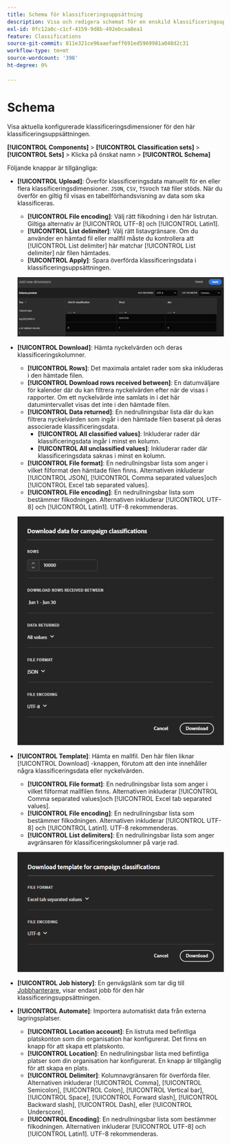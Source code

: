 ```yaml
---
title: Schema för klassificeringsuppsättning
description: Visa och redigera schemat för en enskild klassificeringsuppsättning.
exl-id: 0fc12a0c-c1cf-4159-9d8b-492ebcaa8ea1
feature: Classifications
source-git-commit: 811e321ce96aaefaeff691ed5969981a048d2c31
workflow-type: tm+mt
source-wordcount: '398'
ht-degree: 0%

---
```


# Schema

Visa aktuella konfigurerade klassificeringsdimensioner för den här klassificeringsuppsättningen.

**[!UICONTROL Components]** > **[!UICONTROL Classification sets]** > **[!UICONTROL Sets]** > Klicka på önskat namn > **[!UICONTROL Schema]**

Följande knappar är tillgängliga:

<!--* **[!UICONTROL Add]**: Adds an empty row so that you can add a classification dimension to the schema.-->
* **[!UICONTROL Upload]**: Överför klassificeringsdata manuellt för en eller flera klassificeringsdimensioner. `JSON`, `CSV`, `TSV`och `TAB` filer stöds. När du överför en giltig fil visas en tabellförhandsvisning av data som ska klassificeras.
   * **[!UICONTROL File encoding]**: Välj rätt filkodning i den här listrutan. Giltiga alternativ är [!UICONTROL UTF-8] och [!UICONTROL Latin1].
   * **[!UICONTROL List delimiter]**: Välj rätt listavgränsare. Om du använder en hämtad fil eller mallfil måste du kontrollera att [!UICONTROL List delimiter] här matchar [!UICONTROL List delimiter] när filen hämtades.
   * **[!UICONTROL Apply]**: Spara överförda klassificeringsdata i klassificeringsuppsättningen.

  ![Överföring av klassificeringsuppsättning](../../assets/classification-set-upload.png)

* **[!UICONTROL Download]**: Hämta nyckelvärden och deras klassificeringskolumner.
   * **[!UICONTROL Rows]**: Det maximala antalet rader som ska inkluderas i den hämtade filen.
   * **[!UICONTROL Download rows received between]**: En datumväljare för kalender där du kan filtrera nyckelvärden efter när de visas i rapporter. Om ett nyckelvärde inte samlats in i det här datumintervallet visas det inte i den hämtade filen.
   * **[!UICONTROL Data returned]**: En nedrullningsbar lista där du kan filtrera nyckelvärden som ingår i den hämtade filen baserat på deras associerade klassificeringsdata.
      * **[!UICONTROL All classified values]**: Inkluderar rader där klassificeringsdata ingår i minst en kolumn.
      * **[!UICONTROL All unclassified values]**: Inkluderar rader där klassificeringsdata saknas i minst en kolumn.
   * **[!UICONTROL File format]**: En nedrullningsbar lista som anger i vilket filformat den hämtade filen finns. Alternativen inkluderar [!UICONTROL JSON], [!UICONTROL Comma separated values]och [!UICONTROL Excel tab separated values].
   * **[!UICONTROL File encoding]**: En nedrullningsbar lista som bestämmer filkodningen. Alternativen inkluderar [!UICONTROL UTF-8] och [!UICONTROL Latin1]. UTF-8 rekommenderas.

  ![Hämtning av klassificeringsuppsättning](../../assets/classification-set-download.png)

* **[!UICONTROL Template]**: Hämta en mallfil. Den här filen liknar [!UICONTROL Download] -knappen, förutom att den inte innehåller några klassificeringsdata eller nyckelvärden.
   * **[!UICONTROL File format]**: En nedrullningsbar lista som anger i vilket filformat mallfilen finns. Alternativen inkluderar [!UICONTROL Comma separated values]och [!UICONTROL Excel tab separated values].
   * **[!UICONTROL File encoding]**: En nedrullningsbar lista som bestämmer filkodningen. Alternativen inkluderar [!UICONTROL UTF-8] och [!UICONTROL Latin1]. UTF-8 rekommenderas.
   * **[!UICONTROL List delimiters]**: En nedrullningsbar lista som anger avgränsaren för klassificeringskolumner på varje rad.

  ![Mallen Klassificeringsuppsättning](../../assets/classification-set-template.png)

* **[!UICONTROL Job history]**: En genvägslänk som tar dig till [Jobbhanterare](../job-manager.md), visar endast jobb för den här klassificeringsuppsättningen.
* **[!UICONTROL Automate]**: Importera automatiskt data från externa lagringsplatser.
   * **[!UICONTROL Location account]**: En listruta med befintliga platskonton som din organisation har konfigurerat. Det finns en knapp för att skapa ett platskonto.
   * **[!UICONTROL Location]**: En nedrullningsbar lista med befintliga platser som din organisation har konfigurerat. En knapp är tillgänglig för att skapa en plats.
   * **[!UICONTROL Delimiter]**: Kolumnavgränsaren för överförda filer. Alternativen inkluderar [!UICONTROL Comma], [!UICONTROL Semicolon], [!UICONTROL Colon], [!UICONTROL Vertical bar], [!UICONTROL Space], [!UICONTROL Forward slash], [!UICONTROL Backward slash], [!UICONTROL Dash], eller [!UICONTROL Underscore].
   * **[!UICONTROL Encoding]**: En nedrullningsbar lista som bestämmer filkodningen. Alternativen inkluderar [!UICONTROL UTF-8] och [!UICONTROL Latin1]. UTF-8 rekommenderas.
